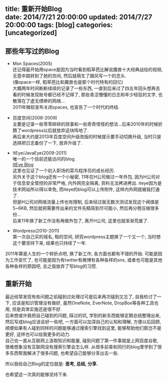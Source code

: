 title: 重新开始Blog  
date: 2014/7/21 20:00:00
updated: 2014/7/27 20:00:00
tags: [blog]
categories: [uncategorized]
---

## 那些年写过的Blog  
- Msn Spaces(2005)  
  还记得最开始用space是因为当时看到稻草芭比解说魔兽十大经典战役的视频, 无意中跳转到了她的空间, 然后就萌生了跟风写一个的念头.  
  (像space一样, 稻草芭比和魔兽也是那个时代特有的回忆)  
  大概两年时间断断续续的记录了一些东西, 一直到后来过了四五年回头想再去看的时候发现账号都已经不记得了, 那些青涩懵懂的日志和年少轻狂的文字, 也散落在了虚无缥缈的网络...  
  2011年微软宣布关闭spaces, 也宣告了一个时代的终结.  

- 百度空间(2008-2009)  
  主要是记录一些零零碎碎的琐事和一些奇奇怪怪的想法...后来2010年的时候折腾了wordpress以后就放弃这块阵地了.  
  再后来大约是2013年百度空间升级改版的时候提示要手动切换升级, 当时只是选择把日志备份了一下, 放弃升级了.  

- ItEye/JavaEye(2009-2011)  
  唯一的一个目前还能访问的blog.  
  [ItEye Blog](http://q-wong.iteye.com)  
  这里也见证了一个初入职场的菜鸟程序员的成长经历.  
  另外关于这个blog还有一个小秘密, 11年在H公司做过一年外包, 因为H公司对于信息安全管控的非常严格, 内外网完全隔离, 资料无法拷进拷出. iteye因为是技术网站所以得以幸免, 而iteye的blog可以上传附件, 这样内外网就被我打通了.  
  但是H公司对网络流量上传也有限制, 后来经过我无数次测试发现这个阀值是5~6KB, 然后就把需要传出来的文件先精简到尽可能小, 然后再分卷压缩很多份...  
  后来11年换了新工作没有再做外包了, 离开H公司, 这里也就渐渐荒废了.  

- Wordpress(2010-2011)  
  第一次自己买的域名, 租的空间, 研究wordpress主题换了一个又一个, 当时想这个要坚持下来, 结果也只持续了一年.  


2011年算是人生的一个转折点吧, 换了新工作, 各方面也都有不错的开始. 可能是因为工作变忙了, 也可能是因为有twitter有微博有各种各样的sns, 或者也可能是其他各种各样的原因吧, 总之我放弃了写blog的习惯.  

## 重新开始  
最近经常发现有些问题之前碰到过处理过可是后来再次碰到又忘了, 自我检讨了一下, 应该是知识管理没有做好, 虽然OneNote, EverNote, DropBox等各种工具也用, 但是具体实施还是很不好.   
后来想或许我把自己碰到的问题, 踩过的坑, 学到的新东西能够定期总结整理出来, 然后写成blog应该会好一些吧, 一方面可以加深自己的认知和理解, 方便以后回顾, 顺便如果有人碰到同样的问题能够通过搜索引擎找到这里, 能够帮助他们那岂不是更好, 这样也可以给我更多的动力.  
自己也一直从互联网上汲取知识和能量, 碰到问题了第一件事就是上网百度谷歌, 很难想象没有互联网没有搜索引擎会怎么样. 从很多前辈和同行的blog里学到了很多东西帮我解决了很多问题, 也希望自己能够分享出去一些.  

所以我给自己Blog的定位就是: **思考, 总结, 分享.**  

也希望这一次真的能够坚持下来.  